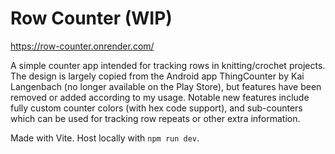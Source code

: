 # Row Counter (WIP)

https://row-counter.onrender.com/

A simple counter app intended for tracking rows in knitting/crochet projects. The design is largely copied from the Android app ThingCounter by Kai Langenbach (no longer available on the Play Store), but features have been removed or added according to my usage. Notable new features include fully custom counter colors (with hex code support), and sub-counters which can be used for tracking row repeats or other extra information.

Made with Vite. Host locally with `npm run dev`.
